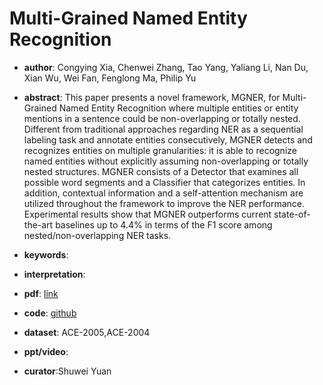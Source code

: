 # Multi-Grained Named Entity Recognition

* **author**: Congying Xia, Chenwei Zhang, Tao Yang, Yaliang Li, Nan Du, Xian Wu, Wei Fan, Fenglong Ma, Philip Yu

* **abstract**: This paper presents a novel framework, MGNER, for Multi-Grained Named Entity Recognition where multiple entities or entity mentions in a sentence could be non-overlapping or totally nested. Different from traditional approaches regarding NER as a sequential labeling task and annotate entities consecutively, MGNER detects and recognizes entities on multiple granularities: it is able to recognize named entities without explicitly assuming non-overlapping or totally nested structures. MGNER consists of a Detector that examines all possible word segments and a Classifier that categorizes entities. In addition, contextual information and a self-attention mechanism are utilized throughout the framework to improve the NER performance. Experimental results show that MGNER outperforms current state-of-the-art baselines up to 4.4% in terms of the F1 score among nested/non-overlapping NER tasks.

* **keywords**:

* **interpretation**: 

* **pdf**: [link](https://www.aclweb.org/anthology/P19-1138.pdf)

* **code**: [github](https://github.com/congyingxia/Multi-Grained-NER)

* **dataset**: ACE-2005,ACE-2004

* **ppt/video**: 

* **curator**:Shuwei Yuan

  